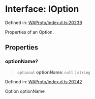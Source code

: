 # Interface: IOption

Defined in: [WAProto/index.d.ts:20239](https://github.com/Riders004/Tv/blob/3d6aaf6f3efb499dc9d0ca82bb24083bb45a8478/WAProto/index.d.ts#L20239)

Properties of an Option.

## Properties

### optionName?

> `optional` **optionName**: `null` \| `string`

Defined in: [WAProto/index.d.ts:20242](https://github.com/Riders004/Tv/blob/3d6aaf6f3efb499dc9d0ca82bb24083bb45a8478/WAProto/index.d.ts#L20242)

Option optionName
